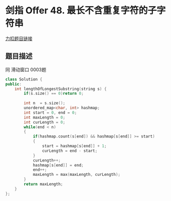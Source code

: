 # 剑指 Offer 48. 最长不含重复字符的子字符串

[力扣题目链接](https://leetcode-cn.com/problems/zui-chang-bu-han-zhong-fu-zi-fu-de-zi-zi-fu-chuan-lcof/)            

## 题目描述  

同 滑动窗口 0003题 


```cpp
class Solution {
public:
    int lengthOfLongestSubstring(string s) {
        if(s.size() == 0)return 0;
        
        int n  = s.size();
        unordered_map<char, int> hashmap;
        int start = 0, end = 0;
        int maxLength = 0;
        int curLength = 0;
        while(end < n)
        {
            if(hashmap.count(s[end]) && hashmap[s[end]] >= start)
            {     
                start = hashmap[s[end]] + 1;
                curLength = end - start;             
            }
            curLength++;
            hashmap[s[end]] = end;
            end++;
            maxLength = max(maxLength, curLength);
        }
        return maxLength;
    }
};
```